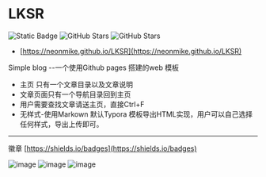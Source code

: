 # LKSR
![Static Badge](https://img.shields.io/badge/%E7%8A%B6%E6%80%81-%E6%AD%A3%E5%B8%B8-brightgreen)
![GitHub Stars](https://img.shields.io/github/stars/用户名/仓库名?style=social)
![GitHub Stars](https://img.shields.io/github/stars/用户名/仓库名?style=social)

- [https://neonmike.github.io/LKSR](https://neonmike.github.io/LKSR)

Simple blog --一个使用Github pages 搭建的web 模板
- 主页 只有一个文章目录以及文章说明
- 文章页面只有一个导航目录回到主页
- 用户需要查找文章请送主页，直接Ctrl+F
- 无样式-使用Markown 默认Typora 模板导出HTML实现，用户可以自己选择任何样式，导出上传即可。
-----
徽章
[https://shields.io/badges](https://shields.io/badges)


![image](https://github.com/user-attachments/assets/d834e8b1-7ffa-43b4-b21b-83c000997d8b)
![image](https://github.com/user-attachments/assets/7861b757-0496-4fe7-ab97-a3cf1e4a6b3f)
![image](https://github.com/user-attachments/assets/e4d5487d-1810-49d2-93e4-0fada9ef024a)
